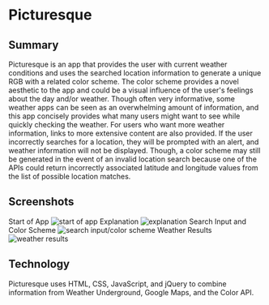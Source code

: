 # Picturesque

## Summary

Picturesque is an app that provides the user with current weather conditions and uses the searched location information to generate a unique RGB with a related color scheme.  The color scheme provides a novel aesthetic to the app and could be a visual influence of the user's feelings about the day and/or weather.  Though often very informative, some weather apps can be seen as an overwhelming amount of information, and this app concisely provides what many users might want to see while quickly checking the weather.  For users who want more weather information, links to more extensive content are also provided.  If the user incorrectly searches for a location, they will be prompted with an alert, and weather information will not be displayed.  Though, a color scheme may still be generated in the event of an invalid location search because one of the APIs could return incorrectly associated latitude and longitude values from the list of possible location matches.

## Screenshots
Start of App
![start of app](https://user-images.githubusercontent.com/36082324/37562908-be526e46-2a30-11e8-9860-f7b9dcebfad6.png "Start of app")
Explanation
![explanation](https://user-images.githubusercontent.com/36082324/37562916-f4d9914c-2a30-11e8-9922-827a6d672d72.png "Explanation")
Search Input and Color Scheme
![search input/color scheme](https://user-images.githubusercontent.com/36082324/37562921-0995f486-2a31-11e8-96e6-a7df327750c2.png "Search Input and Color Scheme")
Weather Results
![weather results](https://user-images.githubusercontent.com/36082324/37562922-1f879e66-2a31-11e8-8ba2-673a9ba18ccd.png "Weather Results")

## Technology

Picturesque uses HTML, CSS, JavaScript, and jQuery to combine information from Weather Underground, Google Maps, and the Color API.  
